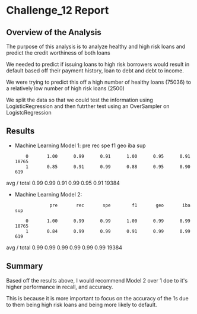# Challenge_12 Report

## Overview of the Analysis

The purpose of this analysis is to analyze healthy and high risk loans and predict the credit worthiness of both loans

We needed to predict if issuing loans to high risk borrowers would result in default based off their payment history, loan to debt and debt to income.

We were trying to predict this off a high number of healthy loans (75036) to a relatively low number of high risk loans (2500)

We split the data so that we could test the information using LogisticRegression and then futrther test using an OverSampler on LogistcRegression

## Results

* Machine Learning Model 1:
                   pre       rec       spe        f1       geo       iba       sup

          0       1.00      0.99      0.91      1.00      0.95      0.91     18765
          1       0.85      0.91      0.99      0.88      0.95      0.90       619

avg / total       0.99      0.99      0.91      0.99      0.95      0.91     19384

* Machine Learning Model 2:

                   pre       rec       spe        f1       geo       iba       sup

          0       1.00      0.99      0.99      1.00      0.99      0.99     18765
          1       0.84      0.99      0.99      0.91      0.99      0.99       619

avg / total       0.99      0.99      0.99      0.99      0.99      0.99     19384

## Summary

Based off the results above, I would recommend Model 2 over 1 doe to it's higher performance in recall, and accuracy.

This is because it is more important to focus on the accuracy of the 1s due to them being high risk loans and being more likely to default.